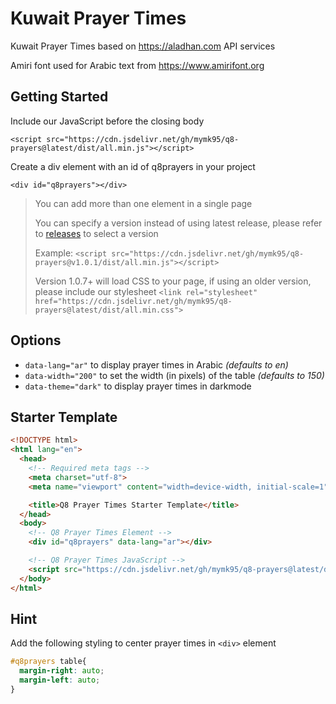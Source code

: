# Kuwait Prayer Times
Kuwait Prayer Times based on https://aladhan.com API services

Amiri font used for Arabic text from https://www.amirifont.org

## Getting Started
Include our JavaScript before the closing body

`<script src="https://cdn.jsdelivr.net/gh/mymk95/q8-prayers@latest/dist/all.min.js"></script>`

Create a div element with an id of q8prayers in your project

`<div id="q8prayers"></div>`

> You can add more than one element in a single page
>
> You can specify a version instead of using latest release, please refer to [releases](https://github.com/mymk95/q8-prayers/releases) to select a version
>
> Example: `<script src="https://cdn.jsdelivr.net/gh/mymk95/q8-prayers@v1.0.1/dist/all.min.js"></script>`
> 
> Version 1.0.7+ will load CSS to your page, if using an older version, please include our stylesheet `<link rel="stylesheet" href="https://cdn.jsdelivr.net/gh/mymk95/q8-prayers@latest/dist/all.min.css">`

## Options
- `data-lang="ar"` to display prayer times in Arabic *(defaults to en)*
- `data-width="200"` to set the width (in pixels) of the table *(defaults to 150)*
- `data-theme="dark"` to display prayer times in darkmode

## Starter Template
```html
<!DOCTYPE html>
<html lang="en">
  <head>
    <!-- Required meta tags -->
    <meta charset="utf-8">
    <meta name="viewport" content="width=device-width, initial-scale=1">

    <title>Q8 Prayer Times Starter Template</title>
  </head>
  <body>
    <!-- Q8 Prayer Times Element -->
    <div id="q8prayers" data-lang="ar"></div>

    <!-- Q8 Prayer Times JavaScript -->
    <script src="https://cdn.jsdelivr.net/gh/mymk95/q8-prayers@latest/dist/all.min.js"></script>
  </body>
</html>
```

## Hint
Add the following styling to center prayer times in `<div>` element

```css
#q8prayers table{
  margin-right: auto;
  margin-left: auto;
}
```
